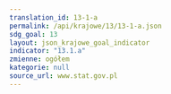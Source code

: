 ```yaml
---
translation_id: 13-1-a
permalink: /api/krajowe/13/13-1-a.json
sdg_goal: 13
layout: json_krajowe_goal_indicator
indicator: "13.1.a"
zmienne: ogółem
kategorie: null
source_url: www.stat.gov.pl
---
```

